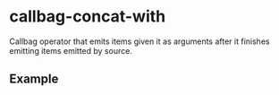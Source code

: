 # callbag-concat-with

Callbag operator that emits items given it as arguments after it finishes emitting items emitted by source.

## Example

```js
```
